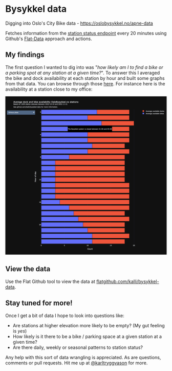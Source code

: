 # Bysykkel data

Digging into Oslo's City Bike data - https://oslobysykkel.no/apne-data

Fetches information from the [station status endpoint](https://oslobysykkel.no/apne-data/sanntid) every 20 minutes using Github's [Flat-Data](https://githubnext.com/projects/flat-data/) approach and actions.

## My findings 

The first question I wanted to dig into was "_how likely am I to find a bike or a parking spot at any station at a given time?_". To answer this I averaged the bike and dock availability at each station by hour and built some graphs from that data. You can browse through those [here](http://htmlpreview.github.io/?https://github.com/Kalli/bysykkel-data/blob/main/charts/bysykkel-station-hour-by-hour-availability.html). For instance here is the availability at a station close to my office: 

![](./images/schous-plass-availability-by-hour.png)

## View the data

Use the Flat Github tool to view the data at [flatgithub.com/kalli/bysykkel-data](https://flatgithub.com/Kalli/bysykkel-data).

## Stay tuned for more!

Once I get a bit of data I hope to look into questions like:

* Are stations at higher elevation more likely to be empty? (My gut feeling is *yes*)
* How likely is it there to be a bike / parking space at a given station at a given time?
* Are there daily, weekly or seasonal patterns to station status?

Any help with this sort of data wrangling is appreciated. As are questions, comments or pull requests. Hit me up at [@karltryggvason](https://twitter.com/karltryggvason) for more.